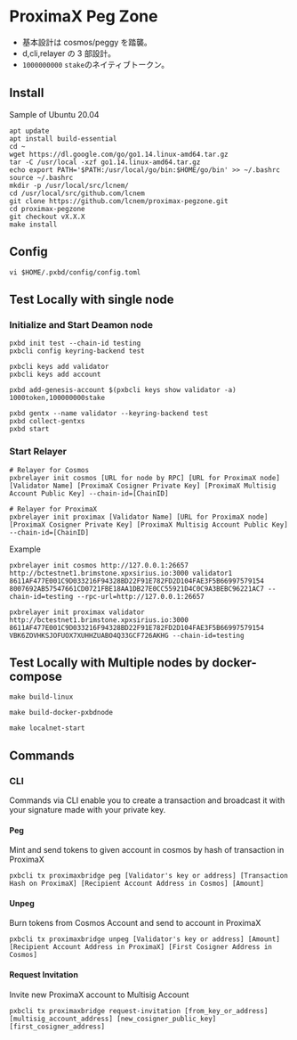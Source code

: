 # ProximaX Peg Zone

- 基本設計は cosmos/peggy を踏襲。
- d,cli,relayer の 3 部設計。
- `1000000000` `stake`のネイティブトークン。

## Install

Sample of Ubuntu 20.04

```shell
apt update
apt install build-essential
cd ~
wget https://dl.google.com/go/go1.14.linux-amd64.tar.gz
tar -C /usr/local -xzf go1.14.linux-amd64.tar.gz
echo export PATH='$PATH:/usr/local/go/bin:$HOME/go/bin' >> ~/.bashrc
source ~/.bashrc
mkdir -p /usr/local/src/lcnem/
cd /usr/local/src/github.com/lcnem
git clone https://github.com/lcnem/proximax-pegzone.git
cd proximax-pegzone
git checkout vX.X.X
make install
```

## Config

```shell
vi $HOME/.pxbd/config/config.toml
```

## Test Locally with single node

### Initialize and Start Deamon node

``` 
pxbd init test --chain-id testing
pxbcli config keyring-backend test
 
pxbcli keys add validator
pxbcli keys add account
 
pxbd add-genesis-account $(pxbcli keys show validator -a) 1000token,100000000stake
 
pxbd gentx --name validator --keyring-backend test
pxbd collect-gentxs
pxbd start
```

### Start Relayer

```
# Relayer for Cosmos
pxbrelayer init cosmos [URL for node by RPC] [URL for ProximaX node] [Validator Name] [ProximaX Cosigner Private Key] [ProximaX Multisig Account Public Key] --chain-id=[ChainID]

# Relayer for ProximaX
pxbrelayer init proximax [Validator Name] [URL for ProximaX node] [ProximaX Cosigner Private Key] [ProximaX Multisig Account Public Key] --chain-id=[ChainID]
```

Example

```
pxbrelayer init cosmos http://127.0.0.1:26657 http://bctestnet1.brimstone.xpxsirius.io:3000 validator1  8611AF477E001C9D033216F94328BD22F91E782FD2D104FAE3F5B66997579154 8007692AB57547661CD0721FBE18AA1DB27E0CC55921D4C0C9A3BEBC96221AC7 --chain-id=testing --rpc-url=http://127.0.0.1:26657

pxbrelayer init proximax validator http://bctestnet1.brimstone.xpxsirius.io:3000 8611AF477E001C9D033216F94328BD22F91E782FD2D104FAE3F5B66997579154 VBK6ZOVHKSJOFUOX7XUHHZUABO4Q33GCF726AKHG --chain-id=testing
```

## Test Locally with Multiple nodes by docker-compose

```
make build-linux

make build-docker-pxbdnode

make localnet-start
```

## Commands

### CLI

Commands via CLI enable you to create a transaction and broadcast it with your signature made with your private key.

#### Peg

Mint and send tokens to given account in cosmos by hash of transaction in ProximaX

```shell
pxbcli tx proximaxbridge peg [Validator's key or address] [Transaction Hash on ProximaX] [Recipient Account Address in Cosmos] [Amount]
```

#### Unpeg

Burn tokens from Cosmos Account and send to account in ProximaX

```shell
pxbcli tx proximaxbridge unpeg [Validator's key or address] [Amount] [Recipient Account Address in ProximaX] [First Cosigner Address in Cosmos]
```

#### Request Invitation

Invite new ProximaX account to Multisig Account

```shell
pxbcli tx proximaxbridge request-invitation [from_key_or_address] [multisig_account_address] [new_cosigner_public_key] [first_cosigner_address]
```

